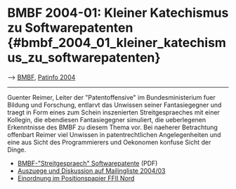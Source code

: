 # BMBF 2004-01: Kleiner Katechismus zu Softwarepatenten {#bmbf_2004_01_kleiner_katechismus_zu_softwarepatenten}

\--\> [ BMBF](SwpatbmbfDe "wikilink"), [ Patinfo
2004](Patinfo040530De "wikilink")

------------------------------------------------------------------------

Guenter Reimer, Leiter der \"Patentoffensive\" im Bundesministerium fuer
Bildung und Forschung, entlarvt das Unwissen seiner Fantasiegegner und
traegt in Form eines zum Schein inszenierten Streitgespraeches mit einer
Kollegin, die ebendiesen Fantasiegegner simuliert, die ueberlegenen
Erkenntnisse des BMBF zu diesem Thema vor. Bei naeherer Betrachtung
offenbart Reimer viel Unwissen in patentrechtlichen Angelegenheiten und
eine aus Sicht des Programmierers und Oekonomen konfuse Sicht der Dinge.

-   [BMBF-\"Streitgespraech\"
    Softwarepatente](http://www.patente.bmbf.de/de/pdf/StreitgespraechPro-Kontra.pdf "wikilink")
    (PDF)
-   [Auszuege und Diskussion auf Mailingliste
    2004/03](http://www.ffii.org/archive/mails/swpat/2004/Mar/0008.html "wikilink")
-   [Einordnung im Positionspapier FFII
    Nord](http://genba.ffii.org/~arebenti/Hintergrund.pdf "wikilink")
